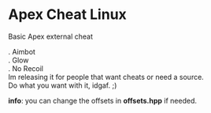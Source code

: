 # Apex Cheat Linux
Basic Apex external cheat 

. Aimbot
<br />
. Glow
<br />
. No Recoil
<br />
Im releasing it for people that want cheats or need a source.
<br />
Do what you want with it, idgaf. ;)
<br />

**info**: you can change the offsets in **offsets.hpp** if needed.
